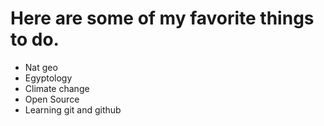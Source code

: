 # Here are some of my favorite things to do.

- Nat geo
- Egyptology
- Climate change
- Open Source
- Learning git and github

